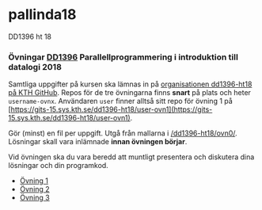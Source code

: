# pallinda18
DD1396 ht 18

### Övningar [DD1396](https://www.kth.se/social/course/DD1396/) Parallellprogrammering i introduktion till datalogi 2018

Samtliga uppgifter på kursen ska lämnas in på
[organisationen dd1396-ht18 på KTH GitHub](https://gits-15.sys.kth.se/dd1396-ht18).
Repos för de tre övningarna finns **snart** på plats och heter `username-ovnx`.
Användaren `user` finner alltså sitt repo för övning 1 på
[https://gits-15.sys.kth.se/dd1396-ht18/user-ovn1](https://gits-15.sys.kth.se/dd1396-ht18/user-ovn1).

Gör (minst) en fil per uppgift. Utgå från mallarna i
[/dd1396-ht18/ovn0/](https://github.com/yourbasic/dd1396-ht18/tree/master/ovn0).
Lösningar skall vara inlämnade **innan övningen börjar**.

Vid övningen ska du vara beredd att muntligt presentera och diskutera dina lösningar och din programkod.

- [Övning 1](https://github.com/yourbasic/dd1396-ht18/blob/master/ovn1.md)
- [Övning 2](https://github.com/yourbasic/dd1396-ht18/blob/master/ovn2.md)
- [Övning 3](https://github.com/yourbasic/dd1396-ht18/blob/master/ovn3.md)
